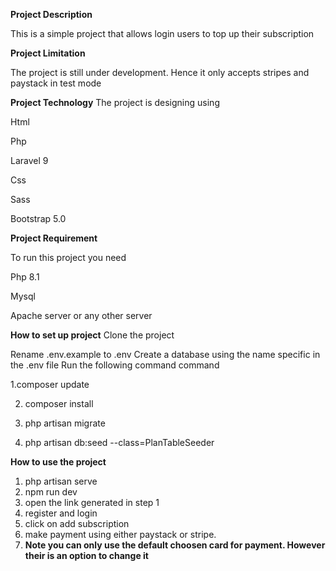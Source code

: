 **Project Description**

This is a simple project that allows login users to top up their subscription

**Project Limitation**

The project is still under development. Hence it only accepts stripes and paystack in test mode

**Project Technology**
The project is designing using

Html

Php

Laravel 9

Css

Sass

Bootstrap 5.0


**Project Requirement**

To run this project you need 

Php 8.1

Mysql

Apache server or any other server


**How to set up project**
Clone the project 

Rename .env.example to .env
Create a database using the name specific in the .env file
Run the following command command

1.composer update

2. composer install

3. php artisan migrate

4. php artisan db:seed --class=PlanTableSeeder

**How to use the project**
1. php artisan serve
2. npm run dev
3. open the link generated in step 1
4. register and login
5. click on add subscription
6. make payment using either paystack or stripe.
7. **Note you can only use the default choosen card for payment. However their is an option to change it**




